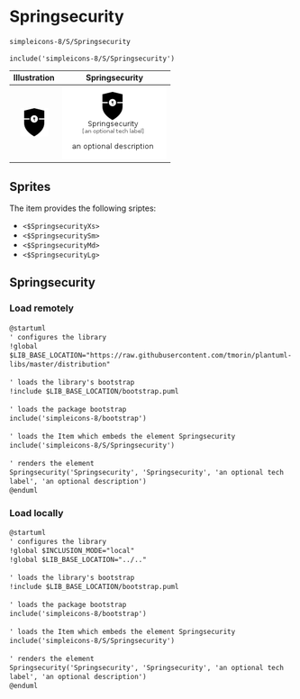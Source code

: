 # Springsecurity


```text
simpleicons-8/S/Springsecurity
```

```text
include('simpleicons-8/S/Springsecurity')
```



| Illustration | Springsecurity |
| :---: | :---: |
| ![illustration for Illustration](../../simpleicons-8/S/Springsecurity.png) | ![illustration for Springsecurity](../../simpleicons-8/S/Springsecurity.Local.png) |



## Sprites
The item provides the following sriptes:

- `<$SpringsecurityXs>`
- `<$SpringsecuritySm>`
- `<$SpringsecurityMd>`
- `<$SpringsecurityLg>`





## Springsecurity

### Load remotely
```plantuml
@startuml
' configures the library
!global $LIB_BASE_LOCATION="https://raw.githubusercontent.com/tmorin/plantuml-libs/master/distribution"

' loads the library's bootstrap
!include $LIB_BASE_LOCATION/bootstrap.puml

' loads the package bootstrap
include('simpleicons-8/bootstrap')

' loads the Item which embeds the element Springsecurity
include('simpleicons-8/S/Springsecurity')

' renders the element
Springsecurity('Springsecurity', 'Springsecurity', 'an optional tech label', 'an optional description')
@enduml
```

### Load locally
```plantuml
@startuml
' configures the library
!global $INCLUSION_MODE="local"
!global $LIB_BASE_LOCATION="../.."

' loads the library's bootstrap
!include $LIB_BASE_LOCATION/bootstrap.puml

' loads the package bootstrap
include('simpleicons-8/bootstrap')

' loads the Item which embeds the element Springsecurity
include('simpleicons-8/S/Springsecurity')

' renders the element
Springsecurity('Springsecurity', 'Springsecurity', 'an optional tech label', 'an optional description')
@enduml
```


